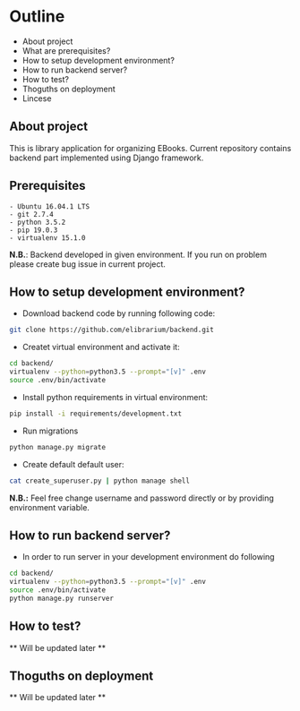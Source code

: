 # Outline

- About project
- What are prerequisites?
- How to setup development environment?
- How to run backend server?
- How to test? 
- Thoguths on deployment
- Lincese

## About project

This is library application for organizing EBooks.
Current repository contains backend part implemented using Django framework.

## Prerequisites
    - Ubuntu 16.04.1 LTS
	- git 2.7.4
	- python 3.5.2
	- pip 19.0.3
	- virtualenv 15.1.0

**N.B.**: Backend developed in given environment. If you run on problem please create bug issue in current project. 
	
## How to setup development environment?

- Download backend code by running following code:
```bash
git clone https://github.com/elibrarium/backend.git
```

- Createt virtual environment and activate it:
```bash
cd backend/
virtualenv --python=python3.5 --prompt="[v]" .env
source .env/bin/activate
```

- Install python requirements in virtual environment:
```bash
pip install -i requirements/development.txt
```

- Run migrations
```bash
python manage.py migrate
```

- Create default default user:
```bash
cat create_superuser.py | python manage shell
```

**N.B.:** Feel free change username and password directly or by providing environment variable.


## How to run backend server?

- In order to run server in your development environment do following
```bash
cd backend/
virtualenv --python=python3.5 --prompt="[v]" .env
source .env/bin/activate
python manage.py runserver
```

## How to test? 

** Will be updated later **

## Thoguths on deployment

** Will be updated later **

